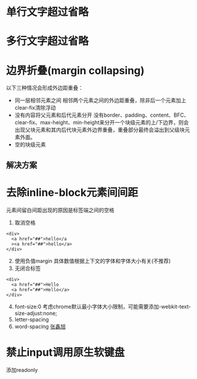 # 单行文字超过省略

# 多行文字超过省略

# 边界折叠(margin collapsing)
以下三种情况会形成外边距重叠：
+ 同一层相邻元素之间
相邻两个元素之间的外边距重叠，除非后一个元素加上clear-fix清除浮动
+ 没有内容将父元素和后代元素分开
没有border、padding、content、BFC、clear-fix、max-height、min-height来分开一个块级元素的上/下边界，则会出现父块元素和其内后代块元素外边界重叠，重叠部分最终会溢出到父级块元素外面。
+ 空的块级元素

## 解决方案

# 去除inline-block元素间间距
元素间留白间距出现的原因是标签端之间的空格
1. 取消空格
```
<div>
  <a href="##">hello</a
  ><a href="##">hello</a>
</div>
```
2. 使用负值margin
具体数值根据上下文的字体和字体大小有关(不推荐)
3. 无闭合标签
```
<div>
  <a href="##">Hello
  <a href="##">Hello</a>
</div>
```
4. font-size:0
考虑chrome默认最小字体大小限制，可能需要添加-webkit-text-size-adjust:none;
5. letter-spacing
6. word-spacing
[张鑫旭](https://www.zhangxinxu.com/wordpress/2012/04/inline-block-space-remove-%e5%8e%bb%e9%99%a4%e9%97%b4%e8%b7%9d/)

# 禁止input调用原生软键盘
添加readonly